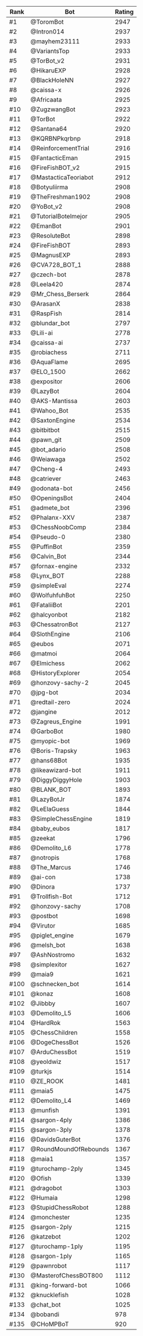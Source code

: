 Rank|Bot|Rating
---|---|---
#1|@ToromBot|2947
#2|@Intron014|2937
#3|@mayhem23111|2933
#4|@VariantsTop|2933
#5|@TorBot_v2|2931
#6|@HikaruEXP|2928
#7|@BlackHoleNN|2927
#8|@caissa-x|2926
#9|@Africaata|2925
#10|@ZugzwangBot|2923
#11|@TorBot|2922
#12|@Santana64|2920
#13|@KQRBNPkqrbnp|2918
#14|@ReinforcementTrial|2916
#15|@FantacticEman|2915
#16|@FireFishBOT_v2|2915
#17|@MastacticaTeoriabot|2912
#18|@Botyuliirma|2908
#19|@TheFreshman1902|2908
#20|@YoBot_v2|2908
#21|@TutorialBotelmejor|2905
#22|@EmanBot|2901
#23|@ResoluteBot|2898
#24|@FireFishBOT|2893
#25|@MagnusEXP|2893
#26|@CVA728_BOT_1|2888
#27|@czech-bot|2878
#28|@Leela420|2874
#29|@Mr_Chess_Berserk|2864
#30|@ArasanX|2838
#31|@RaspFish|2814
#32|@blundar_bot|2797
#33|@Lili-ai|2778
#34|@caissa-ai|2737
#35|@robiachess|2711
#36|@AquaFlame|2695
#37|@ELO_1500|2662
#38|@expositor|2606
#39|@LazyBot|2604
#40|@AKS-Mantissa|2603
#41|@Wahoo_Bot|2535
#42|@SaxtonEngine|2534
#43|@bitbitbot|2515
#44|@pawn_git|2509
#45|@bot_adario|2508
#46|@Weiawaga|2502
#47|@Cheng-4|2493
#48|@catriever|2463
#49|@odonata-bot|2456
#50|@OpeningsBot|2404
#51|@admete_bot|2396
#52|@Phalanx-XXV|2387
#53|@ChessNoobComp|2384
#54|@Pseudo-0|2380
#55|@PuffinBot|2359
#56|@Calvin_Bot|2344
#57|@fornax-engine|2332
#58|@Lynx_BOT|2288
#59|@simpleEval|2274
#60|@WolfuhfuhBot|2250
#61|@FataliiBot|2201
#62|@halcyonbot|2182
#63|@ChessatronBot|2127
#64|@SlothEngine|2106
#65|@eubos|2071
#66|@matmoi|2064
#67|@Elmichess|2062
#68|@HistoryExplorer|2054
#69|@honzovy-sachy-2|2045
#70|@jpg-bot|2034
#71|@redtail-zero|2024
#72|@jangine|2012
#73|@Zagreus_Engine|1991
#74|@GarboBot|1980
#75|@myopic-bot|1969
#76|@Boris-Trapsky|1963
#77|@hans68Bot|1935
#78|@likeawizard-bot|1911
#79|@DiggyDiggyHole|1903
#80|@BLANK_BOT|1893
#81|@LazyBotJr|1874
#82|@LeElaGuess|1844
#83|@SimpleChessEngine|1819
#84|@baby_eubos|1817
#85|@zeekat|1796
#86|@Demolito_L6|1778
#87|@notropis|1768
#88|@The_Marcus|1746
#89|@ai-con|1738
#90|@Dinora|1737
#91|@Trollfish-Bot|1712
#92|@honzovy-sachy|1708
#93|@postbot|1698
#94|@Virutor|1685
#95|@piglet_engine|1679
#96|@melsh_bot|1638
#97|@AshNostromo|1632
#98|@simplexitor|1627
#99|@maia9|1621
#100|@schnecken_bot|1614
#101|@konaz|1608
#102|@Jibbby|1607
#103|@Demolito_L5|1606
#104|@HardRok|1563
#105|@ChessChildren|1558
#106|@DogeChessBot|1526
#107|@ArduChessBot|1519
#108|@yeoldwiz|1517
#109|@turkjs|1514
#110|@ZE_ROOK|1481
#111|@maia5|1475
#112|@Demolito_L4|1469
#113|@munfish|1391
#114|@sargon-4ply|1386
#115|@sargon-3ply|1378
#116|@DavidsGuterBot|1376
#117|@RoundMoundOfRebounds|1367
#118|@maia1|1357
#119|@turochamp-2ply|1345
#120|@Ofish|1339
#121|@dragobot|1303
#122|@Humaia|1298
#123|@StupidChessRobot|1288
#124|@monchester|1235
#125|@sargon-2ply|1215
#126|@katzebot|1202
#127|@turochamp-1ply|1195
#128|@sargon-1ply|1165
#129|@pawnrobot|1117
#130|@MasterofChessBOT800|1112
#131|@king-forward-bot|1066
#132|@knucklefish|1028
#133|@chat_bot|1025
#134|@bobandi|978
#135|@CHoMPBoT|920
